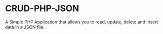 # CRUD-PHP-JSON


A Simple PHP Application that allows you to read, update, delete and insert data in a JSON file.
